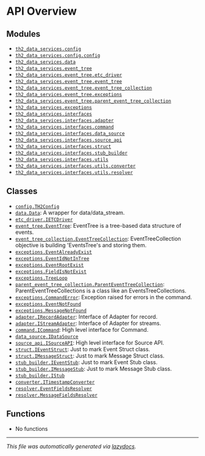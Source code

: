 <!-- markdownlint-disable -->

# API Overview

## Modules

- [`th2_data_services.config`](./th2_data_services.config.md#module-th2data_servicesconfig)
- [`th2_data_services.config.config`](./th2_data_services.config.config.md#module-th2data_servicesconfigconfig)
- [`th2_data_services.data`](./th2_data_services.data.md#module-th2data_servicesdata)
- [`th2_data_services.event_tree`](./th2_data_services.event_tree.md#module-th2data_servicesevent_tree)
- [`th2_data_services.event_tree.etc_driver`](./th2_data_services.event_tree.etc_driver.md#module-th2data_servicesevent_treeetc_driver)
- [`th2_data_services.event_tree.event_tree`](./th2_data_services.event_tree.event_tree.md#module-th2data_servicesevent_treeevent_tree)
- [`th2_data_services.event_tree.event_tree_collection`](./th2_data_services.event_tree.event_tree_collection.md#module-th2data_servicesevent_treeevent_tree_collection)
- [`th2_data_services.event_tree.exceptions`](./th2_data_services.event_tree.exceptions.md#module-th2data_servicesevent_treeexceptions)
- [`th2_data_services.event_tree.parent_event_tree_collection`](./th2_data_services.event_tree.parent_event_tree_collection.md#module-th2data_servicesevent_treeparent_event_tree_collection)
- [`th2_data_services.exceptions`](./th2_data_services.exceptions.md#module-th2data_servicesexceptions)
- [`th2_data_services.interfaces`](./th2_data_services.interfaces.md#module-th2data_servicesinterfaces)
- [`th2_data_services.interfaces.adapter`](./th2_data_services.interfaces.adapter.md#module-th2data_servicesinterfacesadapter)
- [`th2_data_services.interfaces.command`](./th2_data_services.interfaces.command.md#module-th2data_servicesinterfacescommand)
- [`th2_data_services.interfaces.data_source`](./th2_data_services.interfaces.data_source.md#module-th2data_servicesinterfacesdata_source)
- [`th2_data_services.interfaces.source_api`](./th2_data_services.interfaces.source_api.md#module-th2data_servicesinterfacessource_api)
- [`th2_data_services.interfaces.struct`](./th2_data_services.interfaces.struct.md#module-th2data_servicesinterfacesstruct)
- [`th2_data_services.interfaces.stub_builder`](./th2_data_services.interfaces.stub_builder.md#module-th2data_servicesinterfacesstub_builder)
- [`th2_data_services.interfaces.utils`](./th2_data_services.interfaces.utils.md#module-th2data_servicesinterfacesutils)
- [`th2_data_services.interfaces.utils.converter`](./th2_data_services.interfaces.utils.converter.md#module-th2data_servicesinterfacesutilsconverter)
- [`th2_data_services.interfaces.utils.resolver`](./th2_data_services.interfaces.utils.resolver.md#module-th2data_servicesinterfacesutilsresolver)

## Classes

- [`config.TH2Config`](./th2_data_services.config.config.md#class-th2config)
- [`data.Data`](./th2_data_services.data.md#class-data): A wrapper for data/data_stream.
- [`etc_driver.IETCDriver`](./th2_data_services.event_tree.etc_driver.md#class-ietcdriver)
- [`event_tree.EventTree`](./th2_data_services.event_tree.event_tree.md#class-eventtree): EventTree is a tree-based data structure of events.
- [`event_tree_collection.EventTreeCollection`](./th2_data_services.event_tree.event_tree_collection.md#class-eventtreecollection): EventTreeCollection objective is building 'EventsTree's and storing them.
- [`exceptions.EventAlreadyExist`](./th2_data_services.event_tree.exceptions.md#class-eventalreadyexist)
- [`exceptions.EventIdNotInTree`](./th2_data_services.event_tree.exceptions.md#class-eventidnotintree)
- [`exceptions.EventRootExist`](./th2_data_services.event_tree.exceptions.md#class-eventrootexist)
- [`exceptions.FieldIsNotExist`](./th2_data_services.event_tree.exceptions.md#class-fieldisnotexist)
- [`exceptions.TreeLoop`](./th2_data_services.event_tree.exceptions.md#class-treeloop)
- [`parent_event_tree_collection.ParentEventTreeCollection`](./th2_data_services.event_tree.parent_event_tree_collection.md#class-parenteventtreecollection): ParentEventTreeCollections is a class like an EventsTreeCollections.
- [`exceptions.CommandError`](./th2_data_services.exceptions.md#class-commanderror): Exception raised for errors in the command.
- [`exceptions.EventNotFound`](./th2_data_services.exceptions.md#class-eventnotfound)
- [`exceptions.MessageNotFound`](./th2_data_services.exceptions.md#class-messagenotfound)
- [`adapter.IRecordAdapter`](./th2_data_services.interfaces.adapter.md#class-irecordadapter): Interface of Adapter for record.
- [`adapter.IStreamAdapter`](./th2_data_services.interfaces.adapter.md#class-istreamadapter): Interface of Adapter for streams.
- [`command.ICommand`](./th2_data_services.interfaces.command.md#class-icommand): High level interface for Command.
- [`data_source.IDataSource`](./th2_data_services.interfaces.data_source.md#class-idatasource)
- [`source_api.ISourceAPI`](./th2_data_services.interfaces.source_api.md#class-isourceapi): High level interface for Source API.
- [`struct.IEventStruct`](./th2_data_services.interfaces.struct.md#class-ieventstruct): Just to mark Event Struct class.
- [`struct.IMessageStruct`](./th2_data_services.interfaces.struct.md#class-imessagestruct): Just to mark Message Struct class.
- [`stub_builder.IEventStub`](./th2_data_services.interfaces.stub_builder.md#class-ieventstub): Just to mark Event Stub class.
- [`stub_builder.IMessageStub`](./th2_data_services.interfaces.stub_builder.md#class-imessagestub): Just to mark Message Stub class.
- [`stub_builder.IStub`](./th2_data_services.interfaces.stub_builder.md#class-istub)
- [`converter.ITimestampConverter`](./th2_data_services.interfaces.utils.converter.md#class-itimestampconverter)
- [`resolver.EventFieldsResolver`](./th2_data_services.interfaces.utils.resolver.md#class-eventfieldsresolver)
- [`resolver.MessageFieldsResolver`](./th2_data_services.interfaces.utils.resolver.md#class-messagefieldsresolver)

## Functions

- No functions


---

_This file was automatically generated via [lazydocs](https://github.com/ml-tooling/lazydocs)._

